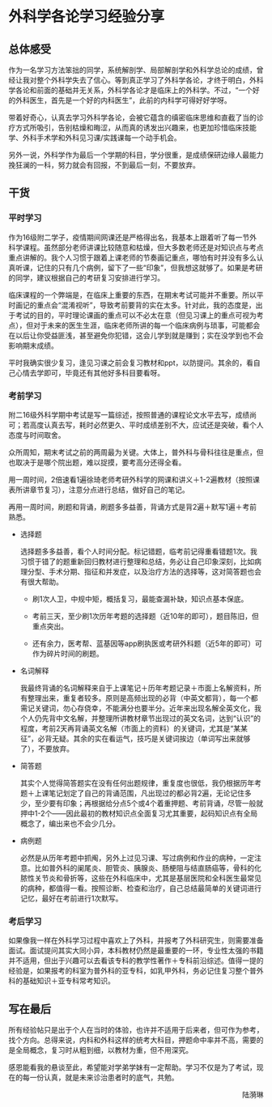 # 外科学各论学习经验分享

## 总体感受

作为一名学习方法笨拙的同学，系统解剖学、局部解剖学和外科学总论的成绩，曾经让我对整个外科学失去了信心。等到真正学习了外科学各论，才终于明白，外科学各论和前面的基础并无关系，外科学各论才是临床上的外科学。不过，“一个好的外科医生，首先是一个好的内科医生”，此前的内科学可得好好学呀。

带着好奇心，认真去学习外科学各论，会被它蕴含的缜密临床思维和直截了当的诊疗方式所吸引，告别枯燥和晦涩，从而真的诱发出兴趣来，也更加珍惜临床技能学、外科手术学和外科见习课/实践课每一个动手机会。

另外一说，外科学作为最后一个学期的科目，学分很重，是成绩保研边缘人最能力挽狂澜的一科，努力就会有回报，不到最后一刻，不要放弃。

## 干货
### 平时学习

作为16级附二学子，疫情期间网课还是严格得出名，我基本上跟着听了每一节外科学课程。虽然部分老师讲课比较随意和枯燥，但大多数老师还是对知识点与考点重点讲解的。我个人习惯于跟着上课老师的节奏画记重点，哪怕有时并没有多么认真听课，记住的只有几个病例，留下了一些“印象”，但我想这就够了。如果是考研的同学，建议根据自己的考研复习安排进行学习。

临床课程的一个弊端是，在临床上重要的东西，在期末考试可能并不重要。所以平时画记的重点会“混淆视听”，导致考前要背的实在太多。针对此，我的态度是，出于考试的目的，平时理论课画的重点可以不必太在意（但见习课上的重点可视为考点），但对于未来的医生生涯，临床老师所讲的每一个临床病例与琐事，可能都会在以后让你受益匪浅，甚至避免你犯错，这会儿学到就是赚到；实在没学到也不会影响期末成绩。

平时我确实很少复习，逢见习课之前会复习教材和ppt，以防提问。其余的，看自己心情去学即可，毕竟还有其他好多科目要看呀。

### 考前学习

附二16级外科学期中考试是写一篇综述，按照普通的课程论文水平去写，成绩尚可；若高度认真去写，耗时必然更久、平时成绩差别不大，应试还是突破，看个人态度与时间取舍。

众所周知，期末考试之前的两周最为关键。大体上，普外科与骨科往往是重点，但也取决于是哪个院出题，难以捉摸，要考高分还得全看。

用一周时间，2倍速看1遍徐琦老师考研外科学的网课和讲义＋1-2遍教材（按照课表所讲章节复习），注意分点进行总结，做好自己的笔记。

再用一周时间，刷题和背诵，刷题多多益善，背诵方式是背2遍＋默写1遍＋考前熟悉。

+ 选择题

    选择题多多益善，看个人时间分配。标记错题，临考前记得重看错题1次。我习惯于错了的题重新回归教材进行整理和总结，务必让自己印象深刻，比如病理分型、手术分期、指征和并发症，以及治疗方法的选择等，这对简答题也会有很大帮助。

    + 刷1次人卫，中规中矩，概括复习，最能查漏补缺，知识点基本保底。

    + 考前三天，至少刷1次历年考题的选择题（近10年的即可），题目陈旧，但重点突出。

    + 还有余力，医考帮、蓝基因等app刷执医或考研外科题（近5年的即可）可作为碎片时间的刷题。

+ 名词解释

    我最终背诵的名词解释来自于上课笔记＋历年考题记录＋市面上名解资料，所有整理出来，重复者较多。原则是高频出现的必背（中英文都背），每一个都需记关键词，勿心存侥幸，不能满分也要半分。近年来出现名解全英文化，我个人仍先背中文名解，并整理所讲教材章节出现过的英文名词，达到“认识”的程度，考前2天再背诵英文名解（市面上的资料）的关键词，尤其是“某某征”，必背无疑。其余的实在看运气，技巧是关键词挨边（单词写出来就够了），不要放弃。

+ 简答题

   其实个人觉得简答题实在没有任何出题规律，重复度也很低，我仍根据历年考题＋上课笔记划定了自己的背诵范围，凡出现过的都必背2遍，无论记住多少，至少要有印象；再根据给分点5个或4个着重押题、考前背诵，尽管一般就押中1-2个——因此最初的教材知识点全面复习尤其重要，起码知识点有全局概念了，编出来也不会少几分。

+ 病例题

   必然是从历年考题中抓阄，另外上过见习课、写过病例和作业的病种，一定注意。比如普外科的阑尾炎、胆管炎、胰腺炎、肠梗阻与结直肠癌等，骨科的化脓性关节炎和骨折等，这些在外科临床中，尤其是基层医院和全科医生最常见的病种，都值得一看。按照诊断、检查和治疗，自己总结最简单的关键词进行记忆，最好在考前进行1次默写。

### 考后学习

如果像我一样在外科学习过程中喜欢上了外科，并报考了外科研究生，则需要准备面试。面试提问其实大同小异，本科教材仍然是最重要的一环，专业性太强的书籍并不适用，但出于兴趣可以去看该专科的教学性著作＋专科前沿综述。值得一提的经验是，如果报考的科室为普外科的亚专科，如乳甲外科，务必记住复习整个普外科的基础知识＋亚专科常考知识。

## 写在最后

所有经验帖只是出于个人在当时的体验，也许并不适用于后来者，但可作为参考，找个方向。总得来说，内科和外科这样的统考大科目，押题命中率并不高，需要的是全局概念，复习时从粗到细，以教材为重，但不用深究。

感恩能看我的悬谈至此，希望能对学弟学妹有一定帮助。学习不仅是为了考试，现在的每一份认真，就是未来诊治患者时的底气，共勉。

<p align="right">陆漪琳</p>